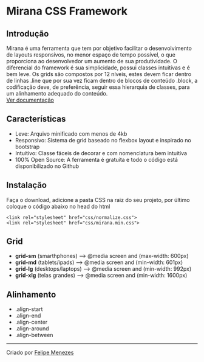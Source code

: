 # Mirana CSS Framework

## Introdução
Mirana é uma ferramenta que tem por objetivo facilitar o desenvolvimento de layouts responsivos, no menor espaço de tempo possível, o que proporciona ao desenvolvedor um aumento de sua produtividade. O diferencial do framework é sua simplicidade, possui classes intuitívas e é bem leve. Os grids são compostos por 12 níveis, estes devem ficar dentro de linhas .line que por sua vez ficam dentro de blocos de conteúdo .block, a codificação deve, de preferência, seguir essa hierarquia de classes, para um alinhamento adequado do conteúdo.  
[Ver documentação](https://fmm312.github.io/mirana/)

## Características
- Leve: Arquivo minificado com menos de 4kb
- Responsivo: Sistema de grid baseado no flexbox layout e inspirado no bootstrap
- Intuitívo: Classe fáceis de decorar e com nomenclatura bem intuitíva
- 100% Open Source: A ferramenta é gratuita e todo o código está disponibilizado no Github

## Instalação
Faça o download, adicione a pasta CSS na raiz do seu projeto, por último coloque o código abaixo no head do html
```
<link rel="stylesheet" href="css/normalize.css">
<link rel="stylesheet" href="css/mirana.min.css">

```

## Grid
- **grid-sm** (smarthphones) --> @media screen and (max-width: 600px)
- **grid-md** (tablets/ipads) --> @media screen and (min-width: 601px)
- **grid-lg** (desktops/laptops) --> @media screen and (min-width: 992px)
- **grid-xlg** (telas grandes) --> @media screen and (min-width: 1600px)


## Alinhamento
- .align-start
- .align-end
- .align-center
- .align-around
- .align-between


----------------------------------------

Criado por [Felipe Menezes](https://fmm312.github.io/)
